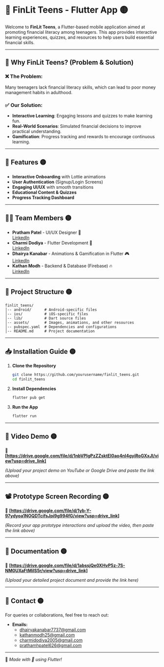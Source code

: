 # 📱 FinLit Teens - Flutter App 🟡

Welcome to **FinLit Teens**, a Flutter-based mobile application aimed at promoting financial literacy among teenagers. This app provides interactive learning experiences, quizzes, and resources to help users build essential financial skills.

---

## 🌟 Why FinLit Teens? (Problem & Solution)
### ❌ The Problem:
Many teenagers lack financial literacy skills, which can lead to poor money management habits in adulthood.

### ✅ Our Solution:
- **Interactive Learning**: Engaging lessons and quizzes to make learning fun.
- **Real-World Scenarios**: Simulated financial decisions to improve practical understanding.
- **Gamification**: Progress tracking and rewards to encourage continuous learning.

---

## 🚀 Features 🟡
- **Interactive Onboarding** with Lottie animations
- **User Authentication** (Signup/Login Screens)
- **Engaging UI/UX** with smooth transitions
- **Educational Content & Quizzes**
- **Progress Tracking Dashboard**

---

## 👨‍💻 Team Members 🟡
- **Pratham Patel** - UI/UX Designer 🎨  
  [LinkedIn](https://www.linkedin.com/in/pratham-patel-200047207/)
- **Charmi Dodiya** - Flutter Development 📱  
  [LinkedIn](https://www.linkedin.com/in/charmi-dodiya-150a99287/)
- **Dhairya Kanabar** - Animations & Gamification in Flutter 🎮  
  [LinkedIn](https://www.linkedin.com/in/dhairya-kanabar-411990294/)
- **Kathan Modh** - Backend & Database (Firebase) 🔥  
  [LinkedIn](https://www.linkedin.com/in/kathan-modh-b42b14225/)

---

## 📂 Project Structure 🟡
```
finlit_teens/
│-- android/      # Android-specific files
│-- ios/          # iOS-specific files
│-- lib/          # Dart source files
│-- assets/       # Images, animations, and other resources
│-- pubspec.yaml  # Dependencies and configurations
│-- README.md     # Project documentation
```

---

## 📥 Installation Guide 🟡
1. **Clone the Repository**
   ```bash
   git clone https://github.com/yourusername/finlit_teens.git
   cd finlit_teens
   ```

2. **Install Dependencies**
   ```bash
   flutter pub get
   ```

3. **Run the App**
   ```bash
   flutter run
   ```

---

## 🎥 Video Demo 🟡
📌 **[https://drive.google.com/file/d/1nbVPlgPzZZsktEI0ao4nI4gyiRoGXxJl/view?usp=drive_link]**

*(Upload your project demo on YouTube or Google Drive and paste the link above)*

---

## 📽️ Prototype Screen Recording 🟡
📌 **[https://drive.google.com/file/d/1yb-Y-97ydyoa1NOQDTcifsJpi9g994fG/view?usp=drive_link]**

*(Record your app prototype interactions and upload the video, then paste the link above)*

---

## 📄 Documentation 🟡
📌 **[https://drive.google.com/file/d/1abssjQe0XHvP5z-7S-NM0UXaFtMiIS5r/view?usp=drive_link]**

*(Upload your detailed project document and provide the link here)*

---

## 📧 Contact 🟡
For queries or collaborations, feel free to reach out:
- **Emails:**
  - dhairyakanabar7737@gmail.com
  - kathanmodh25@gmail.com
  - charmidodiya2005@gmail.com
  - prathamhpatel626@gmail.com

---

🔹 *Made with 💛 using Flutter!*

